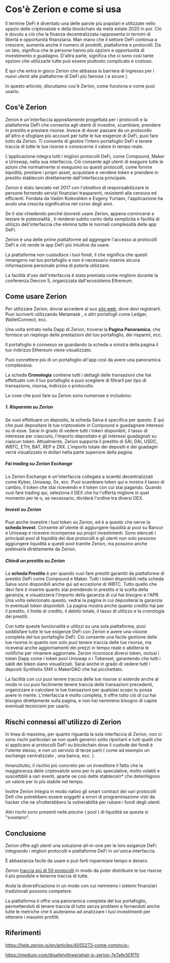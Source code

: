 # Cos'è Zerion e come si usa

Il termine DeFi è diventato una delle parole più popolari e utilizzate nello spazio delle criptovalute e della blockchain da metà estate 2020 in poi. Ciò è dovuto a ciò che la finanza decentralizzata rappresenta in termini di libertà e opportunità finanziaria. Man mano che il settore DeFi continua a crescere, aumenta anche il numero di prodotti, piattaforme e protocolli. Da un lato, significa che le persone hanno più opzioni e opportunità di investimento e guadagno. D'altra parte, significa che ci sono così tante opzioni che utilizzarle tutte può essere piuttosto complicato e costoso.

È qui che entra in gioco Zerion che abbassa la barriera di ingresso per i nuovi utenti alle  piattaforme di DeFi più famose ( e sicure ).

In questo articolo, discutiamo cos'è Zerion, come funziona e come puoi usarlo.

## Cos'è Zerion

Zerion è un'interfaccia appositamente progettata per i protocolli e la piattaforma DeFi che consenta agli utenti di investire, scambiare, prendere in prestito e prestare risorse. Invece di dover passare da un protocollo all'altro e sfogliare più account per tutte le tue esigenze di DeFi, puoi fare tutto da Zerion. Ti consente di gestire l'intero portafoglio DeFi e tenere traccia di tutte le tue risorse e conoscerne il valore in tempo reale.

L'applicazione integra tutti i migliori protocolli DeFi, come Compound, Maker e Uniswap, nella sua interfaccia. Ciò consente agli utenti di eseguire tutte le azioni che normalmente si eseguono su questi protocolli, come fornire liquidità, prestare i propri asset, acquistare e vendere token e prendere in prestito stablecoin direttamente dall'interfaccia principale.

Zerion è stato lanciato nel 2017 con l'obiettivo di responsabilizzare le persone fornendo servizi finanziari trasparenti, resistenti alla censura ed efficienti. Fondata da Vadim Koleoshkin e Evgeny Yurtaev, l'applicazione ha avuto una crescita significativa nel corso degli anni.

Se ti stai chiedendo perché dovresti usare Zerion, appena comincerai a testare le potenzialità , ti renderei subito conto della semplicità e facilità di utilizzo dell'interfaccia che elimina tutte le normali complessità delle app DeFi.

Zerion è una delle prime piattaforme ad aggregare l'accesso ai protocolli DeFi e ciò rende le app DeFi più intuitive da usare.

La piattaforma non custodisce i tuoi fondi, il che significa che questi rimangono nel tuo portafoglio e non è necessario inserire alcuna informazione personale prima di poterla utilizzare.

La facilità d'uso dell'interfaccia è stata premiata come migliore durante la conferenza Devcon 5, organizzata dall'ecosistema Ethereum.

## Come usare Zerion

Per utilizzare Zerion, dovrai accedere al suo [sito web](https://app.zerion.io/), dove devi registrarti. Puoi iscriverti utilizzando Metamask , o altri portafogli come Ledger, WalletConnect, ecc.

Una volta entrato nella Dapp di Zerion, troverai la **Pagina Panoramica**, che fornisce un riepilogo delle prestazioni del tuo portafoglio, dei risparmi, ecc.

Il portafoglio è connesso se guardando la scheda a sinistra della pagina il tuo indirizzo Ethereum viene visualizzato.

Puoi connettere più di un portafoglio all'app così da avere una panoramica complessiva.

La  scheda **Cronologia** contiene tutti i dettagli delle transazioni che hai effettuato con il tuo portafoglio e puoi scegliere di filtrarli per tipo di transazione, risorsa, indirizzo o protocollo.

Le cose che puoi fare su Zerion sono numerose e includono:

##### 1. Risparmia su Zerion

Se vuoi effettuare un deposito, la scheda Salva è specifica per questo. È qui che puoi depositare le tue criptovalute in Compound e guadagnare interessi su di esse. Sarai in grado di vedere tutti i token disponibili, il tasso di interesse per ciascuno, l'importo depositato e gli interessi guadagnati su ciascun token. Attualmente, Zerion supporta il prestito di SAI, DAI, USDC, WBTC, ETH, BAT, REP e ZRX. L'importo totale dei depositi e dei guadagni verrà visualizzato in dollari nella parte superiore della pagina.

##### Fai trading su Zerion Exchange

Lo Zerion Exchange è un'interfaccia collegata a scambi decentralizzati come Kyber, Uniswap, 0x, ecc. Puoi scambiare token qui e mostra il tasso di cambio, il token che stai ricevendo e il token con cui stai pagando. Quando vuoi fare trading qui, seleziona il DEX che ha l'offerta migliore in quel momento per te o, se necessario, dividerà l'ordine tra diversi DEX.

##### Investi su Zerion

Puoi anche investire i tuoi token su Zerion, ed è a questo che serve la **scheda Invest**. Consente all'utente di aggiungere liquidità ai pool su Bancor e Uniswap e ricevere ricompense sui propri investimenti. Sono elencati i principali pool di liquidità dei due protocolli e gli utenti non solo possono aggiungere liquidità a questi pool tramite Zerion, ma possono anche prelevarla direttamente da Zerion.

##### Chiedi un prestito su Zerion

La **scheda Prestito** è per quando vuoi fare prestiti garantiti da piattaforme di prestito DeFi come Compound e Maker. Tutti i token disponibili nella scheda Salva sono disponibili anche qui ad eccezione di WBTC. Tutto quello che devi fare è inserire quanto stai prendendo in prestito e la scelta della garanzia, e visualizzerà l'importo della garanzia di cui hai bisogno e l'APR. Una volta selezionato questo, vedrai la pagina in cui depositerai la garanzia in eventuali token disponibili. La pagina mostra anche quanto credito hai per il prestito, il limite di credito, il debito totale, il tasso di utilizzo e la cronologia dei prestiti.

Con tutte queste funzionalità e utilizzi su una sola piattaforma, puoi soddisfare tutte le tue esigenze DeFi con Zerion e avere una visione completa del tuo portafoglio DeFi. Ciò consente una facile gestione delle tue risorse in quanto non solo puoi tenere traccia delle tue risorse, ma riceverai anche aggiornamenti dei prezzi in tempo reale e abiliterai le notifiche per rimanere aggiornate. Zerion riconosce diversi token, inclusi i token Dapp come i token pool Uniswap o i Tokenset, garantendo che tutti i saldi dei token siano visualizzati. Sarai anche in grado di vedere tutti i depositi Synthetix SNX o MakerDAO che hai picchettato.

La facilità con cui puoi tenere traccia delle tue risorse si estende anche al modo in cui puoi facilmente tenere traccia delle transazioni precedenti, organizzare e calcolare le tue transazioni per qualsiasi scopo tu possa avere in mente. L'interfaccia è molto completa, ti offre tutto ciò di cui hai bisogno direttamente sulla pagina, e non hai nemmeno bisogno di capire eventuali tecnicismi per usarlo.

## Rischi connessi all'utilizzo di Zerion

In linea di massima, per quanto riguarda la sola interfaccia di Zerion, non ci sono rischi particolari se non quelli generici  sotto riportarti e tutti quelli che si applicano ai protocolli DeFi su blockchain dove il custode dei fondi è l'utente stesso, e non un servizio di terze parti ( come ad esempio un exchange centralizzato , una banca, ecc. ).

Innanzitutto, il rischio più concreto per un investitore il fatto che la maggioranza delle criptovalute sono per lo più speculative, molto volatili e suscettibili a vari eventi,  aparte oe così dette stablecoin* che detenhìgono un valore per lo più stabile nel tempo.

Inoltre Zerion integra in modo nativo gli smart contract dei vari protocolli Defi che potrebbero essere soggetti a errori di programmazione visti da hacker che ne sfrutterebbero la vulnerabilità per rubare i fondi degli utenti.

Altri rischi sono presenti nelle *piscine* ( pool ) di liquidità se questa si "svuotano".

## Conclusione

Zerion offre agli utenti una soluzione all-in-one per le loro esigenze DeFi integrando i migliori protocolli e piattaforme DeFi in un'unica interfaccia. 

È abbastanza facile da usare e può farti risparmiare tempo e denaro. 

Zerion [traccia più di 50 protocolli](https://help.zerion.io/en/articles/4053536-what-is-zerion) in modo da poter distribuire le tue risorse il più possibile e tenerne traccia di tutte. 

Aiuta la diversificazione in un modo con cui nemmeno i sistemi finanziari tradizionali possono competere. 

La piattaforma ti offre una panoramica completa del tuo portafoglio, permettendoti di tenere traccia di tutto senza problemi e fornendoti anche tutte le metriche che ti aiuteranno ad analizzare i tuoi investimenti per ottenere i massimi profitti.

## Riferimenti

https://help.zerion.io/en/articles/4055273-come-comincio-

https://medium.com/@safetythree/what-is-zerion-7e7afe301f70
